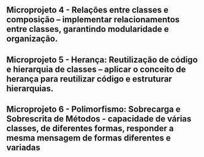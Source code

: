 ## Microprojeto 4 -  Relações entre classes e composição – implementar relacionamentos entre classes, garantindo modularidade e organização.

## Microprojeto 5 - Herança: Reutilização de código e hierarquia de classes – aplicar o conceito de herança para reutilizar código e estruturar hierarquias.

## Microprojeto 6 - Polimorfismo: Sobrecarga e Sobrescrita de Métodos - capacidade de várias classes, de diferentes formas, responder a mesma mensagem de formas diferentes e variadas
